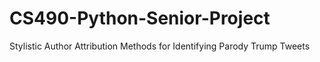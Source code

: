 # CS490-Python-Senior-Project

Stylistic Author Attribution Methods for Identifying Parody Trump Tweets


